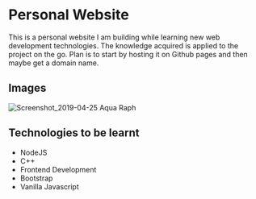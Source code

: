 # Personal Website

This is a personal website I am building while learning new web development technologies. The knowledge acquired is applied to the project on the go. Plan is to start by hosting it on Github pages and then maybe get a domain name.

## Images

![Screenshot_2019-04-25 Aqua Raph](https://user-images.githubusercontent.com/37901809/56754768-807de380-6796-11e9-9e53-29ad5c86af3e.jpg)

## Technologies to be learnt

- NodeJS
- C++
- Frontend Development
- Bootstrap
- Vanilla Javascript
